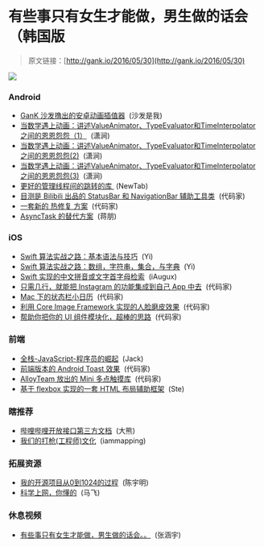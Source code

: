 # 有些事只有女生才能做，男生做的话会（韩国版

> 原文链接：[http://gank.io/2016/05/30](http://gank.io/2016/05/30)

![](http://ww1.sinaimg.cn/large/610dc034jw1f4d4iji38kj20sg0izdl1.jpg)

### Android

* [GanK 沙发撸出的安卓动画插值器](https://github.com/hujiaweibujidao/yava) &nbsp;(沙发是我)
* [当数学遇上动画：讲述ValueAnimator、TypeEvaluator和TimeInterpolator之间的恩恩怨怨（1）](http://hujiaweibujidao.github.io/blog/2016/05/26/when-math-meets-android-animation/) &nbsp;(潇涧)
* [当数学遇上动画：讲述ValueAnimator、TypeEvaluator和TimeInterpolator之间的恩恩怨怨(2)](http://hujiaweibujidao.github.io/blog/2016/05/27/When-Math-meets-Android-Animation-2/) &nbsp;(潇涧)
* [当数学遇上动画：讲述ValueAnimator、TypeEvaluator和TimeInterpolator之间的恩恩怨怨(3)](http://hujiaweibujidao.github.io/blog/2016/05/27/When-Math-meets-Android-Animation-3/) &nbsp;(潇涧)
* [更好的管理线程间的跳转的库&nbsp;](https://github.com/jiang111/ObservableScheduler) (NewTab)
* [目测是 Bilibili 出品的 StatusBar 和 NavigationBar 辅助工具类](https://github.com/H07000223/FlycoSystemBar) &nbsp;(代码家)
* [一套新的 热修复 方案](https://github.com/dodola/RocooFix) &nbsp;(代码家)
* [AsyncTask 的替代方案](https://github.com/bjoernQ/thinr) &nbsp;(蒋朋)

### iOS

* [Swift 算法实战之路：基本语法与技巧](http://www.jianshu.com/p/ee16bcf50a59) &nbsp;(Yi)
* [Swift 算法实战之路：数组，字符串，集合，与字典](http://www.jianshu.com/p/977736b08bd7) &nbsp;(Yi)
* [Swift 实现的中文拼音或文字首字母检索](https://github.com/iAugux/Phonetic) &nbsp;(iAugux)
* [只需几行，就能把 Instagram 的功能集成到自己 App 中去](https://github.com/ytakzk/Fusuma) &nbsp;(代码家)
* [Mac 下的状态栏小日历](https://github.com/sfsam/Itsycal) &nbsp;(代码家)
* [利用 Core Image Framework 实现的人脸磨皮效果](https://github.com/YuAo/YUCIHighPassSkinSmoothing) &nbsp;(代码家)
* [帮助你把你的 UI 组件模块化，超棒的思路](https://github.com/wangshengjia/LeeGo) &nbsp;(代码家)

### 前端

* [全栈-JavaScript-程序员的崛起](http://fetalk.net/2016/05/14/%E5%85%A8%E6%A0%88-JavaScript-%E7%A8%8B%E5%BA%8F%E5%91%98%E7%9A%84%E5%B4%9B%E8%B5%B7/?f=tt) &nbsp;(Jack)
* [前端版本的 Android Toast 效果](https://github.com/egoist/native-toast) &nbsp;(代码家)
* [AlloyTeam 放出的 Mini 多点触摸库](https://github.com/AlloyTeam/AlloyFinger) &nbsp;(代码家)
* [基于 flexbox 实现的一套 HTML 布局辅助框架](https://github.com/StefanKovac/flex-layout-attribute) &nbsp;(Ste)

### 瞎推荐

* [哔哩哔哩开放接口第三方文档](https://github.com/fython/BilibiliAPIDocs) &nbsp;(大熊)
* [我们的打枪(工程师)文化](https://iammapping.com/the-gun-for-the-guys/) &nbsp;(iammapping)

### 拓展资源

* [我的开源项目从0到1024的过程](http://www.jianshu.com/p/f2483bd8da43) &nbsp;(陈宇明)
* [科学上网，你懂的](http://mafei.site/2016/05/26/%E7%A7%91%E5%AD%A6%E4%B8%8A%E7%BD%91%E4%B8%89%E5%A4%A7%E7%A5%9E%E5%99%A8-shadowsocks%E3%80%81Lantern%E3%80%81Psiphon/) &nbsp;(马飞)

### 休息视频

* [有些事只有女生才能做，男生做的话会。。](http://video.weibo.com/show?fid=1034:87ae0031088d66e5d3fdab3a059c9104) &nbsp;(张涵宇)

